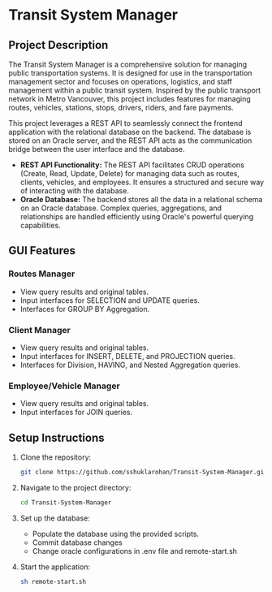 # Transit System Manager

## Project Description

The Transit System Manager is a comprehensive solution for managing public transportation systems. It is designed for use in the transportation management sector and focuses on operations, logistics, and staff management within a public transit system. Inspired by the public transport network in Metro Vancouver, this project includes features for managing routes, vehicles, stations, stops, drivers, riders, and fare payments.


This project leverages a REST API to seamlessly connect the frontend application with the relational database on the backend. The database is stored on an Oracle server, and the REST API acts as the communication bridge between the user interface and the database. 

- **REST API Functionality:** The REST API facilitates CRUD operations (Create, Read, Update, Delete) for managing data such as routes, clients, vehicles, and employees. It ensures a structured and secure way of interacting with the database.
- **Oracle Database:** The backend stores all the data in a relational schema on an Oracle database. Complex queries, aggregations, and relationships are handled efficiently using Oracle's powerful querying capabilities.


## GUI Features

### Routes Manager
- View query results and original tables.
- Input interfaces for SELECTION and UPDATE queries.
- Interfaces for GROUP BY Aggregation.

### Client Manager
- View query results and original tables.
- Input interfaces for INSERT, DELETE, and PROJECTION queries.
- Interfaces for Division, HAVING, and Nested Aggregation queries.

### Employee/Vehicle Manager
- View query results and original tables.
- Input interfaces for JOIN queries.

## Setup Instructions

1. Clone the repository:
   ```bash
   git clone https://github.com/sshuklarohan/Transit-System-Manager.git
   ```

2. Navigate to the project directory:
   ```bash
   cd Transit-System-Manager
   ```

3. Set up the database:
   - Populate the database using the provided scripts.
   - Commit database changes
   - Change oracle configurations in .env file and remote-start.sh 

4. Start the application:
   ```bash
   sh remote-start.sh
   ```

   
